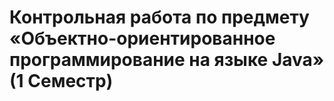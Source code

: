 # Контрольная работа по предмету «Объектно-ориентированное программирование на языке Java» (1 Семестр)
